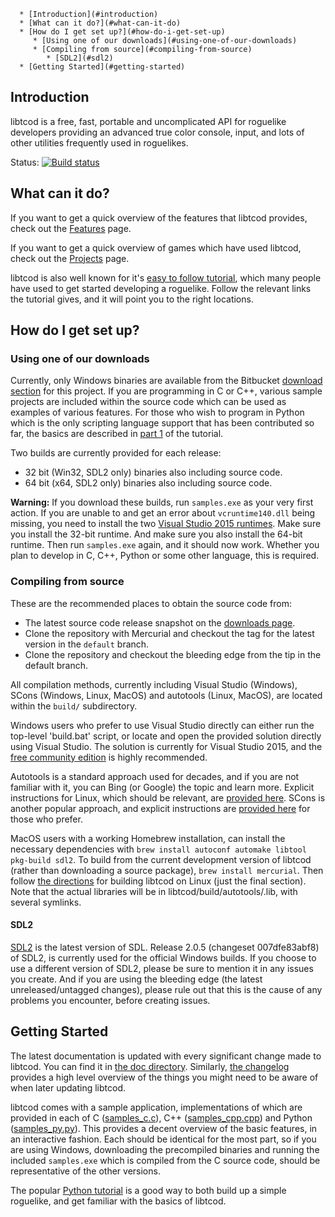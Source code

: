 <!--ts-->
      * [Introduction](#introduction)
      * [What can it do?](#what-can-it-do)
      * [How do I get set up?](#how-do-i-get-set-up)
         * [Using one of our downloads](#using-one-of-our-downloads)
         * [Compiling from source](#compiling-from-source)
            * [SDL2](#sdl2)
      * [Getting Started](#getting-started)

<!-- Added by: Kyle, at: 2018-06-16T11:03-07:00 -->

<!--te-->

## Introduction ##

libtcod is a free, fast, portable and uncomplicated API for roguelike developers providing an advanced true color console, input, and lots of other utilities frequently used in roguelikes.

Status: [![Build status](https://ci.appveyor.com/api/projects/status/6jh07hq205iy0mlh/branch/default?svg=true)](https://ci.appveyor.com/project/rmtew/libtcod/branch/default)

## What can it do? ##

If you want to get a quick overview of the features that libtcod provides, check out the [Features](https://bitbucket.org/libtcod/libtcod/wiki/Features) page.

If you want to get a quick overview of games which have used libtcod, check out the [Projects](http://roguecentral.org/doryen/projects-2/) page.

libtcod is also well known for it's [easy to follow tutorial](http://www.roguebasin.com/index.php?title=Complete_Roguelike_Tutorial,_using_python%2Blibtcod), which many people have used to get started developing a roguelike.  Follow the relevant links the tutorial gives, and it will point you to the right locations.

## How do I get set up? ##

### Using one of our downloads ###

Currently, only Windows binaries are available from the Bitbucket [download section](https://bitbucket.org/libtcod/libtcod/downloads) for this project.  If you are programming in C or C++, various sample projects are included within the source code which can be used as examples of various features.  For those who wish to program in Python which is the only scripting language support that has been contributed so far, the basics are described in [part 1](http://www.roguebasin.com/index.php?title=Complete_Roguelike_Tutorial,_using_python%2Blibtcod,_part_1#Setting_it_up) of the tutorial.

Two builds are currently provided for each release:

* 32 bit (Win32, SDL2 only) binaries also including source code.
* 64 bit (x64, SDL2 only) binaries also including source code.

**Warning:** If you download these builds, run `samples.exe` as your very first action.  If you are unable to and get an error about `vcruntime140.dll` being missing, you need to install the two [Visual Studio 2015 runtimes](https://www.microsoft.com/en-us/download/details.aspx?id=53587).  Make sure you install the 32-bit runtime.  And make sure you also install the 64-bit runtime.  Then run `samples.exe` again, and it should now work.  Whether you plan to develop in C, C++, Python or some other language, this is required.

### Compiling from source ###

These are the recommended places to obtain the source code from:

* The latest source code release snapshot on the [downloads page](https://bitbucket.org/libtcod/libtcod/downloads).
* Clone the repository with Mercurial and checkout the tag for the latest version in the `default` branch.
* Clone the repository and checkout the bleeding edge from the tip in the default branch.

All compilation methods, currently including Visual Studio (Windows), SCons (Windows, Linux, MacOS) and autotools (Linux, MacOS), are located within the `build/` subdirectory.

Windows users who prefer to use Visual Studio directly can either run the top-level 'build.bat' script, or locate and open the provided solution directly using Visual Studio.  The solution is currently for Visual Studio 2015, and the [free community edition](https://www.visualstudio.com/vs/community/) is highly recommended.

Autotools is a standard approach used for decades, and if you are not familiar with it, you can Bing (or Google) the topic and learn more.  Explicit instructions for Linux, which should be relevant, are [provided here](README-linux-SDL2.md).  SCons is another popular approach, and explicit instructions are [provided here](https://bitbucket.org/libtcod/libtcod/src/tip/build/scons/?at=default) for those who prefer.

MacOS users with a working Homebrew installation, can install the necessary dependencies with `brew install autoconf automake libtool pkg-build sdl2`. To build from the current development version of libtcod (rather than downloading a source package), `brew install mercurial`. Then follow [the directions](README-linux-SDL2.md) for building libtcod on Linux (just the final section). Note that the actual libraries will be in libtcod/build/autotools/.lib, with several symlinks.

#### SDL2 ####

[SDL2](http://hg.libsdl.org/SDL) is the latest version of SDL.  Release 2.0.5 (changeset 007dfe83abf8) of SDL2, is currently used for the official Windows builds.  If you choose to use a different version of SDL2, please be sure to mention it in any issues you create.  And if you are using the bleeding edge (the latest unreleased/untagged changes), please rule out that this is the cause of any problems you encounter, before creating issues.

## Getting Started ##

The latest documentation is updated with every significant change made to libtcod.  You can find it in [the doc directory](https://bitbucket.org/libtcod/libtcod/src/tip/doc/index2.html?at=default&fileviewer=file-view-default).  Similarly, [the changelog](https://bitbucket.org/libtcod/libtcod/src/tip/libtcod-CHANGELOG.txt?at=default) provides a high level overview of the things you might need to be aware of when later updating libtcod.

libtcod comes with a sample application, implementations of which are provided in each of C ([samples_c.c](https://bitbucket.org/libtcod/libtcod/src/tip/samples/samples_c.c?at=default)), C++ ([samples_cpp.cpp](https://bitbucket.org/libtcod/libtcod/src/tip/samples/samples_cpp.cpp?at=default)) and Python ([samples_py.py](https://bitbucket.org/libtcod/libtcod/src/tip/python/samples_py.py?at=default)).  This provides a decent overview of the basic features, in an interactive fashion.  Each should be identical for the most part, so if you are using Windows, downloading the precompiled binaries and running the included `samples.exe` which is compiled from the C source code, should be representative of the other versions.

The popular [Python tutorial](http://www.roguebasin.com/index.php?title=Complete_Roguelike_Tutorial,_using_python%2Blibtcod) is a good way to both build up a simple roguelike, and get familiar with the basics of libtcod.